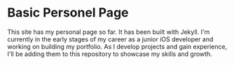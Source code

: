 # Basic Personel Page

This site has my personal page so far. It has been built with Jekyll. I'm currently in the early stages of my career as a junior iOS developer and working on building my portfolio. As I develop projects and gain experience, I'll be adding them to this repository to showcase my skills and growth.